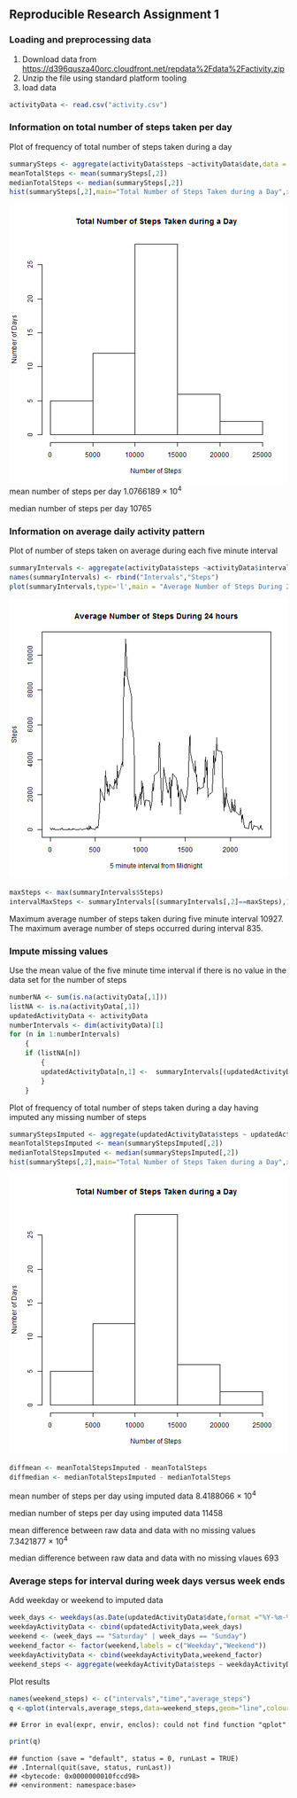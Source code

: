 ## Reproducible Research Assignment 1
### Loading and preprocessing data
1. Download data from https://d396qusza40orc.cloudfront.net/repdata%2Fdata%2Factivity.zip 
2. Unzip the file using standard platform tooling
3. load data


```r
activityData <- read.csv("activity.csv")
```

### Information on total number of steps taken per day
Plot of frequency of total number of steps taken during a day

```r
summarySteps <- aggregate(activityData$steps ~activityData$date,data = activityData, sum)
meanTotalSteps <- mean(summarySteps[,2])
medianTotalSteps <- median(summarySteps[,2])
hist(summarySteps[,2],main="Total Number of Steps Taken during a Day",xlab="Number of Steps",ylab="Number of Days")
```

![plot of chunk StepsDays](figure/StepsDays-1.png) 
mean number of steps per day	1.0766189 &times; 10<sup>4</sup>

median number of steps per day 	10765

### Information on average daily activity pattern 
Plot of number of steps taken on average during each five minute interval

```r
summaryIntervals <- aggregate(activityData$steps ~activityData$interval,data = activityData, sum)
names(summaryIntervals) <- rbind("Intervals","Steps")
plot(summaryIntervals,type='l',main = "Average Number of Steps During 24 hours",xlab="5 minute interval from Midnight")
```

![plot of chunk StepsHours](figure/StepsHours-1.png) 

```r
maxSteps <- max(summaryIntervals$Steps)
intervalMaxSteps <- summaryIntervals[(summaryIntervals[,2]==maxSteps),1]
```
Maximum average number of steps taken during five minute interval 10927. 
The maximum average number of steps occurred during interval 835.

### Impute missing values
Use the mean value of the five minute time interval if there is no value in the data set for the number of steps


```r
numberNA <- sum(is.na(activityData[,1]))
listNA <- is.na(activityData[,1])
updatedActivityData <- activityData
numberIntervals <- dim(activityData)[1]
for (n in 1:numberIntervals)
	{
	if (listNA[n])
		{
		updatedActivityData[n,1] <-  summaryIntervals[(updatedActivityData[n,3] == summaryIntervals[,1]),2]
		}
	}
```

Plot of frequency of total number of steps taken during a day having imputed any missing number of steps


```r
summaryStepsImputed <- aggregate(updatedActivityData$steps ~ updatedActivityData$date,data = updatedActivityData, sum)
meanTotalStepsImputed <- mean(summaryStepsImputed[,2])
medianTotalStepsImputed <- median(summaryStepsImputed[,2])
hist(summarySteps[,2],main="Total Number of Steps Taken during a Day",xlab="Number of Steps",ylab="Number of Days")
```

![plot of chunk stepsDaysImputed](figure/stepsDaysImputed-1.png) 

```r
diffmean <- meanTotalStepsImputed - meanTotalSteps
diffmedian <- medianTotalStepsImputed - medianTotalSteps
```
mean number of steps per day using imputed data		8.4188066 &times; 10<sup>4</sup>

median number of steps per day using imputed data 	11458

mean difference between raw data and data with no missing values 	7.3421877 &times; 10<sup>4</sup>

median difference between raw data and data with no missing vlaues 	693

### Average steps for interval during week days versus week ends
Add weekday or weekend to imputed data

```r
week_days <- weekdays(as.Date(updatedActivityData$date,format ="%Y-%m-%d"))
weekdayActivityData <- cbind(updatedActivityData,week_days)
weekend <- (week_days == "Saturday" | week_days == "Sunday")
weekend_factor <- factor(weekend,labels = c("Weekday","Weekend"))
weekdayActivityData <- cbind(weekdayActivityData,weekend_factor)
weekend_steps <- aggregate(weekdayActivityData$steps ~ weekdayActivityData$interval + weekdayActivityData$weekend_factor,data = weekdayActivityData, sum)
```
Plot results

```r
names(weekend_steps) <- c("intervals","time","average_steps")
q <-qplot(intervals,average_steps,data=weekend_steps,geom="line",colour=time)
```

```
## Error in eval(expr, envir, enclos): could not find function "qplot"
```

```r
print(q)
```

```
## function (save = "default", status = 0, runLast = TRUE) 
## .Internal(quit(save, status, runLast))
## <bytecode: 0x0000000010fccd98>
## <environment: namespace:base>
```
